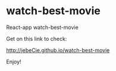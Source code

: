 # watch-best-movie

React-app watch-best-movie

Get on this link to check:

http://jebeCie.github.io/watch-best-movie

Enjoy!
